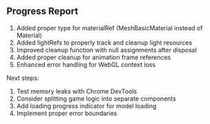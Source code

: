 ## Progress Report

1. Added proper type for materialRef (MeshBasicMaterial instead of Material)
2. Added lightRefs to properly track and cleanup light resources
3. Improved cleanup function with null assignments after disposal
4. Added proper cleanup for animation frame references
5. Enhanced error handling for WebGL context loss

Next steps:
1. Test memory leaks with Chrome DevTools
2. Consider splitting game logic into separate components
3. Add loading progress indicator for model loading
4. Implement proper error boundaries